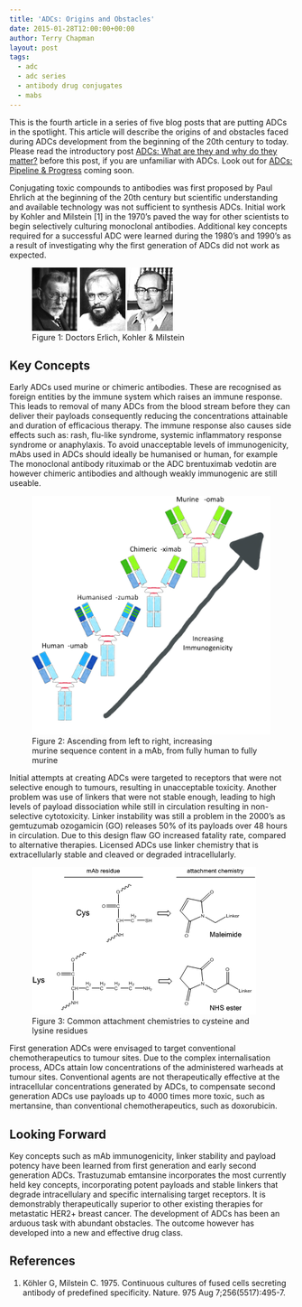 ```yaml
---
title: 'ADCs: Origins and Obstacles'
date: 2015-01-28T12:00:00+00:00
author: Terry Chapman
layout: post
tags:
  - adc
  - adc series
  - antibody drug conjugates
  - mabs
---
```


This is the fourth article in a series of five blog posts that are putting ADCs in the spotlight. This article will describe the origins of and obstacles faced during ADCs development from the beginning of the 20th century to today. Please read the introductory post [ADCs: What are they and why do they matter?](/2015/01/20/adcs-what-are-they-and-why-do-they-matter/) before this post, if you are unfamiliar with ADCs. Look out for [ADCs: Pipeline & Progress](/2015/02/03/adcs-pipeline-and-progress/) coming soon.

Conjugating toxic compounds to antibodies was first proposed by Paul Ehrlich at the beginning of the 20th century but scientific understanding and available technology was not sufficient to synthesis ADCs. Initial work by Kohler and Milstein [1] in the 1970’s paved the way for other scientists to begin selectively culturing monoclonal antibodies. Additional key concepts required for a successful ADC were learned during the 1980’s and 1990’s as a result of investigating why the first generation of ADCs did not work as expected.

<figure>
    <img src="/images/Ehrlich-Kohler-and-Milstein.png" alt="Photos of doctors Ehrlich, Kohler and Milstein">
    <figcaption>Figure 1: Doctors Erlich, Kohler & Milstein</figcaption>
</figure>

## Key Concepts

Early ADCs used murine or chimeric antibodies. These are recognised as foreign entities by the immune system which raises an immune response. This leads to removal of many ADCs from the blood stream before they can deliver their payloads consequently reducing the concentrations attainable and duration of efficacious therapy. The immune response also causes side effects such as: rash, flu-like syndrome, systemic inflammatory response syndrome or anaphylaxis. To avoid unacceptable levels of immunogenicity, mAbs used in ADCs should ideally be humanised or human, for example The monoclonal antibody rituximab or the ADC brentuximab vedotin are however chimeric antibodies and although weakly immunogenic are still useable.

<figure>
    <img src="/images/Murin-to-Human-Mab-Comparisons-Annotated-2.jpg" alt="Ascending from left to right, increasing murine sequence content in a mAb, from fully human to fully murine">
    <figcaption>Figure 2: Ascending from left to right, increasing murine sequence content in a mAb, from fully human to fully murine</figcaption>
</figure>

Initial attempts at creating ADCs were targeted to receptors that were not selective enough to tumours, resulting in unacceptable toxicity. Another problem was use of linkers that were not stable enough, leading to high levels of payload dissociation while still in circulation resulting in non-selective cytotoxicity. Linker instability was still a problem in the 2000’s as gemtuzumab ozogamicin (GO) releases 50% of its payloads over 48 hours in circulation. Due to this design flaw GO increased fatality rate, compared to alternative therapies. Licensed ADCs use linker chemistry that is extracellularly stable and cleaved or degraded intracellularly.

<figure>
    <img src="/images/Attachment-Chemistry.png" alt="Common attachment chemistries to cysteine and lysine residues">
    <figcaption>Figure 3: Common attachment chemistries to cysteine and lysine residues</figcaption>
</figure>

First generation ADCs were envisaged to target conventional chemotherapeutics to tumour sites. Due to the complex internalisation process, ADCs attain low concentrations of the administered warheads at tumour sites. Conventional agents are not therapeutically effective at the intracellular concentrations generated by ADCs, to compensate second generation ADCs use payloads up to 4000 times more toxic, such as mertansine, than conventional chemotherapeutics, such as doxorubicin.

## Looking Forward

Key concepts such as mAb immunogenicity, linker stability and payload potency have been learned from first generation and early second generation ADCs. Trastuzumab emtansine incorporates the most currently held key concepts, incorporating potent payloads and stable linkers that degrade intracellulary and specific internalising target receptors. It is demonstrably therapeutically superior to other existing therapies for metastatic HER2+ breast cancer. The development of ADCs has been an arduous task with abundant obstacles. The outcome however has developed into a new and effective drug class.

## References

1. Köhler G, Milstein C. 1975. Continuous cultures of fused cells secreting antibody of predefined specificity. Nature. 975 Aug 7;256(5517):495-7.